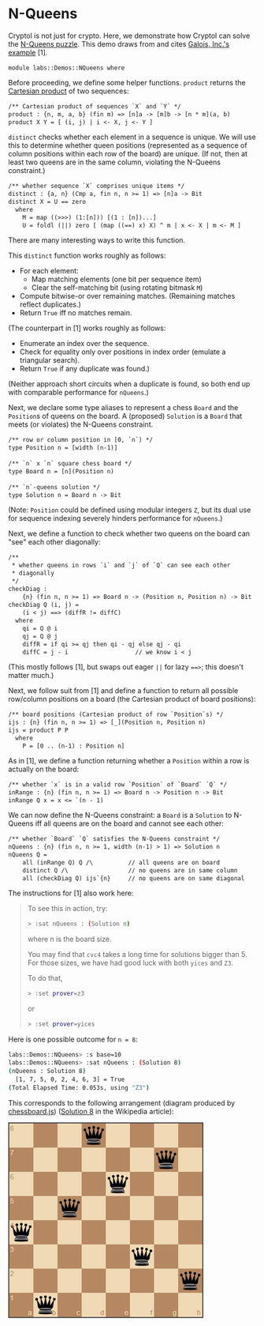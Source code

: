 # N-Queens

Cryptol is not just for crypto. Here, we demonstrate how Cryptol can 
solve the [N-Queens 
puzzle](https://en.wikipedia.org/wiki/Eight_queens_puzzle). This demo 
draws from and cites [Galois, Inc.'s 
example](https://github.com/GaloisInc/cryptol/blob/master/examples/funstuff/NQueens.cry)
[1].

```
module labs::Demos::NQueens where
```

Before proceeding, we define some helper functions. `product` returns 
the [Cartesian 
product](https://en.wikipedia.org/wiki/Cartesian_product) of two 
sequences:

```
/** Cartesian product of sequences `X` and `Y` */
product : {n, m, a, b} (fin m) => [n]a -> [m]b -> [n * m](a, b)
product X Y = [ (i, j) | i <- X, j <- Y ]
```

`distinct` checks whether each element in a sequence is unique. We 
will use this to determine whether queen positions (represented as a 
sequence of column positions within each row of the board) are 
unique.  (If not, then at least two queens are in the same column, 
violating the N-Queens constraint.)

```
/** whether sequence `X` comprises unique items */
distinct : {a, n} (Cmp a, fin n, n >= 1) => [n]a -> Bit
distinct X = U == zero
  where
    M = map ((>>>) (1:[n])) [(1 : [n])...]
    U = foldl (||) zero [ (map ((==) x) X) ^ m | x <- X | m <- M ]
```

There are many interesting ways to write this function.

This `distinct` function works roughly as follows:
- For each element:
  + Map matching elements (one bit per sequence item)
  + Clear the self-matching bit (using rotating bitmask `M`)
- Compute bitwise-or over remaining matches.
  (Remaining matches reflect duplicates.)
- Return `True` iff no matches remain.

(The counterpart in [1] works roughly as follows:
- Enumerate an index over the sequence.
- Check for equality only over positions in index order (emulate a 
  triangular search).
- Return `True` if any duplicate was found.)

(Neither approach short circuits when a duplicate is found, so both 
end up with comparable performance for `nQueens`.)

Next, we declare some type aliases to represent a chess `Board` and 
the `Position`s of queens on the board. A (proposed) `Solution` is a 
`Board` that meets (or violates) the N-Queens constraint.

```
/** row or column position in [0, `n`) */
type Position n = [width (n-1)]

/** `n` x `n` square chess board */
type Board n = [n](Position n)

/** `n`-queens solution */
type Solution n = Board n -> Bit
```

(Note: `Position` could be defined using modular integers `Z`, but its 
dual use for sequence indexing severely hinders performance for 
`nQueens`.)

Next, we define a function to check whether two queens on the board 
can "see" each other diagonally:

```
/**
 * whether queens in rows `i` and `j` of `Q` can see each other
 * diagonally
 */
checkDiag : 
    {n} (fin n, n >= 1) => Board n -> (Position n, Position n) -> Bit
checkDiag Q (i, j) =
    (i < j) ==> (diffR != diffC)
  where
    qi = Q @ i
    qj = Q @ j
    diffR = if qi >= qj then qi - qj else qj - qi
    diffC = j - i                   // we know i < j
```

(This mostly follows [1], but swaps out eager 
`||` for lazy `==>`; this doesn't matter much.)

Next, we follow suit from [1] and define a function to return all 
possible row/column positions on a board (the Cartesian product of 
board positions):

```
/** board positions (Cartesian product of row `Position`s) */
ijs : {n} (fin n, n >= 1) => [_](Position n, Position n)
ijs = product P P
  where
    P = [0 .. (n-1) : Position n]
```

As in [1], we define a function returning whether a `Position` within 
a row is actually on the board:

```
/** whether `x` is in a valid row `Position` of `Board` `Q` */
inRange : {n} (fin n, n >= 1) => Board n -> Position n -> Bit
inRange Q x = x <= `(n - 1)
```

We can now define the N-Queens constraint: a `Board` is a `Solution` 
to N-Queens iff all queens are on the board and cannot see each 
other:

```
/** whether `Board` `Q` satisfies the N-Queens constraint */
nQueens : {n} (fin n, n >= 1, width (n-1) > 1) => Solution n
nQueens Q =
    all (inRange Q) Q /\          // all queens are on board
    distinct Q /\                 // no queens are in same column
    all (checkDiag Q) ijs`{n}     // no queens are on same diagonal
```

The instructions for [1] also work here:

> To see this in action, try:
> 
> ```sh
> > :sat nQueens : (Solution n)
> ```
> where n is the board size.
> 
> You may find that `cvc4` takes a long time for solutions bigger than 5.
> For those sizes, we have had good luck with both `yices` and `Z3`.
> 
> To do that,
> 
> ```sh
> > :set prover=z3
> ```
> 
> or
> 
> ```sh
> > :set prover=yices
> ```

Here is one possible outcome for `n = 8`:

```sh
labs::Demos::NQueens> :s base=10
labs::Demos::NQueens> :sat nQueens : (Solution 8)
(nQueens : Solution 8)
  [1, 7, 5, 0, 2, 4, 6, 3] = True
(Total Elapsed Time: 0.053s, using "Z3")
```

This corresponds to the following arrangement (diagram produced by 
[chessboard.js](https://chessboardjs.com/)) ([Solution 
8](https://en.wikipedia.org/wiki/Eight_queens_puzzle#Solutions) in 
the Wikipedia article):

<img src="NQueensSolution.png" alt="Solution to 8-Queens Puzzle">
